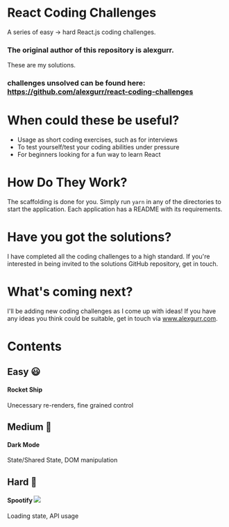 # React Coding Challenges

A series of easy -> hard React.js coding challenges.

### The original author of this repository is alexgurr.

These are my solutions.

### challenges unsolved can be found here: https://github.com/alexgurr/react-coding-challenges

# When could these be useful?

- Usage as short coding exercises, such as for interviews
- To test yourself/test your coding abilities under pressure
- For beginners looking for a fun way to learn React

# How Do They Work?

The scaffolding is done for you. Simply run `yarn` in any of the directories to start the application. Each application has a README with its requirements.

# Have you got the solutions?

I have completed all the coding challenges to a high standard. If you're interested in being invited to the solutions GitHub repository, get in touch.

# What's coming next?

I'll be adding new coding challenges as I come up with ideas! If you have any ideas you think could be suitable, get in touch via www.alexgurr.com.

# Contents

## Easy 😃

#### Rocket Ship

Unecessary re-renders, fine grained control

## Medium 😬

#### Dark Mode

State/Shared State, DOM manipulation

## Hard 🤨

#### Spootify <img src="https://img.shields.io/badge/Coming%20Soon-%F0%9F%95%92-green" />

Loading state, API usage
